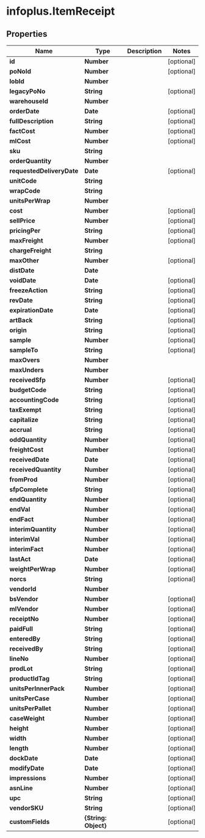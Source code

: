 # infoplus.ItemReceipt

## Properties
Name | Type | Description | Notes
------------ | ------------- | ------------- | -------------
**id** | **Number** |  | [optional] 
**poNoId** | **Number** |  | [optional] 
**lobId** | **Number** |  | 
**legacyPoNo** | **String** |  | [optional] 
**warehouseId** | **Number** |  | 
**orderDate** | **Date** |  | [optional] 
**fullDescription** | **String** |  | [optional] 
**factCost** | **Number** |  | [optional] 
**mlCost** | **Number** |  | [optional] 
**sku** | **String** |  | 
**orderQuantity** | **Number** |  | 
**requestedDeliveryDate** | **Date** |  | [optional] 
**unitCode** | **String** |  | 
**wrapCode** | **String** |  | 
**unitsPerWrap** | **Number** |  | 
**cost** | **Number** |  | [optional] 
**sellPrice** | **Number** |  | [optional] 
**pricingPer** | **String** |  | [optional] 
**maxFreight** | **Number** |  | [optional] 
**chargeFreight** | **String** |  | 
**maxOther** | **Number** |  | [optional] 
**distDate** | **Date** |  | 
**voidDate** | **Date** |  | [optional] 
**freezeAction** | **String** |  | [optional] 
**revDate** | **String** |  | [optional] 
**expirationDate** | **Date** |  | [optional] 
**artBack** | **String** |  | [optional] 
**origin** | **String** |  | [optional] 
**sample** | **Number** |  | [optional] 
**sampleTo** | **String** |  | [optional] 
**maxOvers** | **Number** |  | 
**maxUnders** | **Number** |  | 
**receivedSfp** | **Number** |  | [optional] 
**budgetCode** | **String** |  | [optional] 
**accountingCode** | **String** |  | [optional] 
**taxExempt** | **String** |  | [optional] 
**capitalize** | **String** |  | [optional] 
**accrual** | **String** |  | [optional] 
**oddQuantity** | **Number** |  | [optional] 
**freightCost** | **Number** |  | [optional] 
**receivedDate** | **Date** |  | [optional] 
**receivedQuantity** | **Number** |  | [optional] 
**fromProd** | **Number** |  | [optional] 
**sfpComplete** | **String** |  | [optional] 
**endQuantity** | **Number** |  | [optional] 
**endVal** | **Number** |  | [optional] 
**endFact** | **Number** |  | [optional] 
**interimQuantity** | **Number** |  | [optional] 
**interimVal** | **Number** |  | [optional] 
**interimFact** | **Number** |  | [optional] 
**lastAct** | **Date** |  | [optional] 
**weightPerWrap** | **Number** |  | [optional] 
**norcs** | **String** |  | [optional] 
**vendorId** | **Number** |  | 
**bsVendor** | **Number** |  | [optional] 
**mlVendor** | **Number** |  | [optional] 
**receiptNo** | **Number** |  | [optional] 
**paidFull** | **String** |  | [optional] 
**enteredBy** | **String** |  | [optional] 
**receivedBy** | **String** |  | [optional] 
**lineNo** | **Number** |  | [optional] 
**prodLot** | **String** |  | [optional] 
**productIdTag** | **String** |  | [optional] 
**unitsPerInnerPack** | **Number** |  | [optional] 
**unitsPerCase** | **Number** |  | [optional] 
**unitsPerPallet** | **Number** |  | [optional] 
**caseWeight** | **Number** |  | [optional] 
**height** | **Number** |  | [optional] 
**width** | **Number** |  | [optional] 
**length** | **Number** |  | [optional] 
**dockDate** | **Date** |  | [optional] 
**modifyDate** | **Date** |  | [optional] 
**impressions** | **Number** |  | [optional] 
**asnLine** | **Number** |  | [optional] 
**upc** | **String** |  | [optional] 
**vendorSKU** | **String** |  | [optional] 
**customFields** | **{String: Object}** |  | [optional] 


